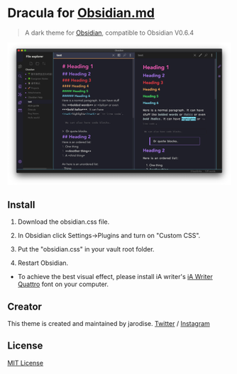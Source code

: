 # Dracula for [Obsidian.md](https://obsidian.md)

> A dark theme for [Obsidian](https://obisidian.md), compatible to Obsidian V0.6.4

![Screenshot](./screencap.jpg)

## Install

1. Download the obsidian.css file.

2. In Obsidian click Settings->Plugins and turn on "Custom CSS".

3. Put the "obsidian.css" in your vault root folder.

4. Restart Obsidian.

* To achieve the best visual effect, please install iA writer's [iA Writer Quattro](https://github.com/iaolo/iA-Fonts/tree/master/iA%20Writer%20Quattro) font on your computer.

## Creator

This theme is created and maintained by jarodise. [Twitter](https://twitter.com/jarodise) / [Instagram](https://www.instagram.com/jarodise/)


## License

[MIT License](./LICENSE)
